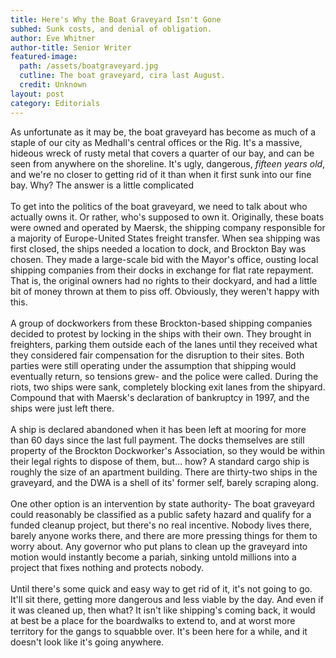 ```yaml
---
title: Here's Why the Boat Graveyard Isn't Gone
subhed: Sunk costs, and denial of obligation.
author: Eve Whitner
author-title: Senior Writer
featured-image: 
  path: /assets/boatgraveyard.jpg
  cutline: The boat graveyard, cira last August.
  credit: Unknown
layout: post
category: Editorials
---
```


<p class="article"> As unfortunate as it may be, the boat graveyard has become as much of a staple of our city as Medhall's central offices or the Rig. It's a massive, hideous wreck of rusty metal that covers a quarter of our bay, and can be seen from anywhere on the shoreline. It's ugly, dangerous, <i>fifteen years old</i>, and we're no closer to getting rid of it than when it first sunk into our fine bay. Why? The answer is a little complicated
<br/><br/>
To get into the politics of the boat graveyard, we need to talk about who actually owns it. Or rather, who's supposed to own it. Originally, these boats were owned and operated by Maersk, the shipping company responsible for a majority of Europe-United States freight transfer. When sea shipping was first closed, the ships needed a location to dock, and Brockton Bay was chosen. They made a large-scale bid with the Mayor's office, ousting local shipping companies from their docks in exchange for flat rate repayment. That is, the original owners had no rights to their dockyard, and had a little bit of money thrown at them to piss off. Obviously, they weren't happy with this.
<br/><br/>
A group of dockworkers from these Brockton-based shipping companies decided to protest by locking in the ships with their own. They brought in freighters, parking them outside each of the lanes until they received what they considered fair compensation for the disruption to their sites. Both parties were still operating under the assumption that shipping would eventually return, so tensions grew- and the police were called. During the riots, two ships were sank, completely blocking exit lanes from the shipyard. Compound that with Maersk's declaration of bankruptcy in 1997, and the ships were just left there.
<br/><br/>
A ship is declared abandoned when it has been left at mooring for more than 60 days since the last full payment. The docks themselves are still property of the Brockton Dockworker's Association, so they would be within their legal rights to dispose of them, but... how? A standard cargo ship is roughly the size of an apartment building. There are thirty-two ships in the graveyard, and the DWA is a shell of its' former self, barely scraping along.
<br/><br/>
One other option is an intervention by state authority- The boat graveyard could reasonably be classified as a public safety hazard and qualify for a funded cleanup project, but there's no real incentive. Nobody lives there, barely anyone works there, and there are more pressing things for them to worry about. Any governor who put plans to clean up the graveyard into motion would instantly become a pariah, sinking untold millions into a project that fixes nothing and protects nobody. 
<br/><br/>
Until there's some quick and easy way to get rid of it, it's not going to go. It'll sit there, getting more dangerous and less viable by the day. And even if it was cleaned up, then what? It isn't like shipping's coming back, it would at best be a place for the boardwalks to extend to, and at worst more territory for the gangs to squabble over. It's been here for a while, and it doesn't look like it's going anywhere.
</p>
